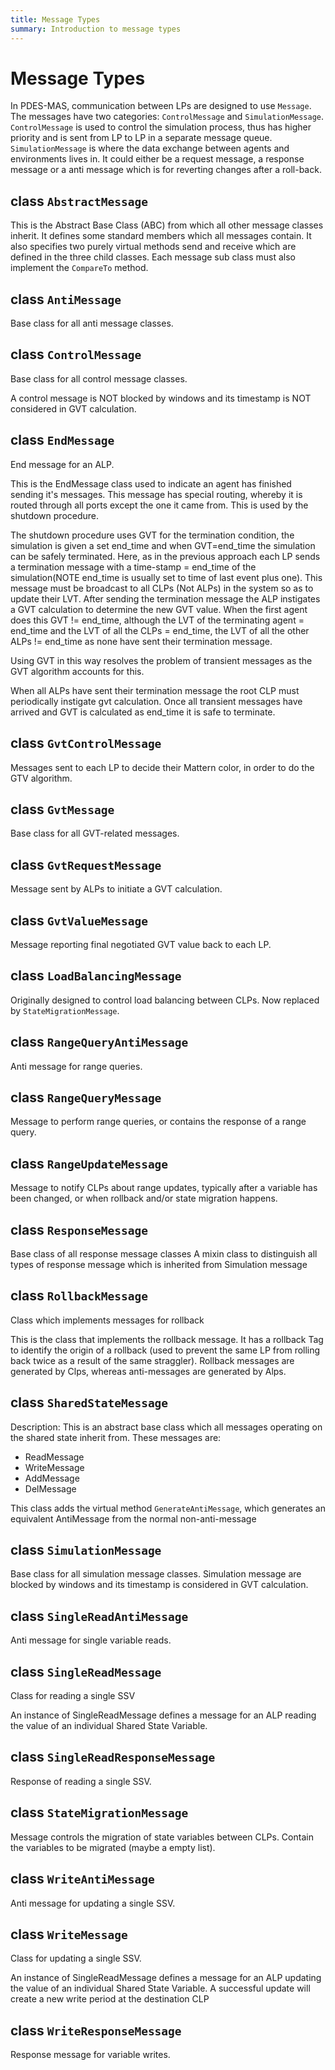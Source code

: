 ```yaml
---
title: Message Types
summary: Introduction to message types
---
```


# Message Types
In PDES-MAS, communication between LPs are designed to use `Message`. The messages have two categories: `ControlMessage` and `SimulationMessage`. 
`ControlMessage` is used to control the simulation process, thus has higher priority and is sent from LP to LP in a separate message queue.
`SimulationMessage` is where the data exchange between agents and environments lives in. It could either be a request message, a response message 
or a anti message which is for reverting changes after a roll-back. 
## class `AbstractMessage`
This is the Abstract Base Class (ABC) from which all other message classes inherit. It defines some standard members which all messages contain. It also specifies two purely virtual methods send and receive which are defined in the three child classes. Each message sub class must also implement the `CompareTo` method.

## class `AntiMessage`

Base class for all anti message classes.

## class `ControlMessage`

Base class for all control message classes.

A control message is NOT blocked by windows and its timestamp is NOT considered in GVT calculation.
 
## class `EndMessage`
End message for an ALP.

This is the EndMessage class used to indicate an agent
has finished sending it's messages. This message has special routing,
whereby it is routed through all ports except the one it came from.
This is used by the shutdown procedure.

The shutdown procedure uses GVT for the termination condition, the
simulation is given a set end_time and when GVT=end_time the
simulation can be safely terminated. Here, as in the previous approach
each LP sends a termination message with a time-stamp = end_time of
the simulation(NOTE end_time is usually set to time of last event plus
one). This message must be broadcast to all CLPs (Not ALPs) in the
system so as to update their LVT. After sending the termination
message the ALP instigates a GVT calculation to determine the new GVT
value. When the first agent does this GVT != end_time, although the
LVT of the terminating agent = end_time and the LVT of all the CLPs =
end_time, the LVT of all the other ALPs != end_time as none have sent
their termination message.

Using GVT in this way resolves the problem of transient messages as
the GVT algorithm accounts for this.

When all ALPs have sent their termination message the root CLP must
periodically instigate gvt calculation. Once all transient messages
have arrived and GVT is calculated as end_time it is safe to
terminate.

## class `GvtControlMessage`
Messages sent to each LP to decide their Mattern color, in order to do the GTV algorithm.
## class `GvtMessage`
Base class for all GVT-related messages.
## class `GvtRequestMessage`
Message sent by ALPs to initiate a GVT calculation.
## class `GvtValueMessage`
Message reporting final negotiated GVT value back to each LP.
## class `LoadBalancingMessage`
Originally designed to control load balancing between CLPs. Now replaced by `StateMigrationMessage`. 
## class `RangeQueryAntiMessage`
Anti message for range queries.
## class `RangeQueryMessage`
Message to perform range queries, or contains the response of a range query.
## class `RangeUpdateMessage`
Message to notify CLPs about range updates, typically after a variable has been changed, or when rollback and/or state migration happens.
## class `ResponseMessage`
Base class of all response message classes
A mixin class to distinguish all types of response message which is inherited from Simulation message
## class `RollbackMessage`
Class which implements messages for rollback

This is the class that implements the rollback message. It has a rollback Tag to identify the origin of a rollback (used to prevent the same LP from rolling back twice as a result of the same straggler). Rollback messages are generated by Clps, whereas anti-messages are generated by Alps.

## class `SharedStateMessage`
Description: This is an abstract base class which all messages operating on the shared state inherit from. These messages are:
- ReadMessage
- WriteMessage
- AddMessage
- DelMessage

This class adds the virtual method `GenerateAntiMessage`, which generates an equivalent AntiMessage from the normal non-anti-message

## class `SimulationMessage`
 Base class for all simulation message classes. Simulation message are blocked by windows and its timestamp is considered in GVT calculation.
## class `SingleReadAntiMessage`
Anti message for single variable reads.

## class `SingleReadMessage`
Class for reading a single SSV

An instance of SingleReadMessage defines a message for an ALP reading the value of an individual Shared State Variable.

## class `SingleReadResponseMessage`
Response of reading a single SSV.
## class `StateMigrationMessage`
Message controls the migration of state variables between CLPs. Contain the variables to be migrated (maybe a empty list).
## class `WriteAntiMessage`
Anti message for updating a single SSV.
## class `WriteMessage`
Class for updating a single SSV.

An instance of SingleReadMessage defines a message for an ALP updating the value of an individual Shared State Variable. A successful update will create a new write period at the destination CLP
## class `WriteResponseMessage`
Response message for variable writes.